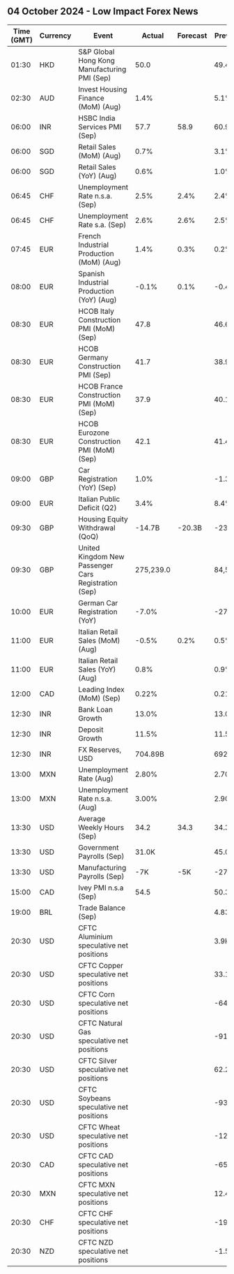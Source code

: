 ## 04 October 2024 - Low Impact Forex News

| Time (GMT) | Currency | Event | Actual | Forecast | Previous |
|------|----------|-------|--------|----------|----------|
| 01:30 | HKD | S&P Global Hong Kong Manufacturing PMI (Sep) | 50.0 |  | 49.4 |
| 02:30 | AUD | Invest Housing Finance (MoM) (Aug) | 1.4% |  | 5.1% |
| 06:00 | INR | HSBC India Services PMI (Sep) | 57.7 | 58.9 | 60.9 |
| 06:00 | SGD | Retail Sales (MoM) (Aug) | 0.7% |  | 3.1% |
| 06:00 | SGD | Retail Sales (YoY) (Aug) | 0.6% |  | 1.0% |
| 06:45 | CHF | Unemployment Rate n.s.a. (Sep) | 2.5% | 2.4% | 2.4% |
| 06:45 | CHF | Unemployment Rate s.a. (Sep) | 2.6% | 2.6% | 2.5% |
| 07:45 | EUR | French Industrial Production (MoM) (Aug) | 1.4% | 0.3% | 0.2% |
| 08:00 | EUR | Spanish Industrial Production (YoY) (Aug) | -0.1% | 0.1% | -0.4% |
| 08:30 | EUR | HCOB Italy Construction PMI (MoM) (Sep) | 47.8 |  | 46.6 |
| 08:30 | EUR | HCOB Germany Construction PMI (Sep) | 41.7 |  | 38.9 |
| 08:30 | EUR | HCOB France Construction PMI (MoM) (Sep) | 37.9 |  | 40.1 |
| 08:30 | EUR | HCOB Eurozone Construction PMI (MoM) (Sep) | 42.1 |  | 41.4 |
| 09:00 | GBP | Car Registration (YoY) (Sep) | 1.0% |  | -1.3% |
| 09:00 | EUR | Italian Public Deficit (Q2) | 3.4% |  | 8.4% |
| 09:30 | GBP | Housing Equity Withdrawal (QoQ) | -14.7B | -20.3B | -23.0B |
| 09:30 | GBP | United Kingdom New Passenger Cars Registration (Sep) | 275,239.0 |  | 84,575.0 |
| 10:00 | EUR | German Car Registration (YoY) | -7.0% |  | -27.8% |
| 11:00 | EUR | Italian Retail Sales (MoM) (Aug) | -0.5% | 0.2% | 0.5% |
| 11:00 | EUR | Italian Retail Sales (YoY) (Aug) | 0.8% |  | 0.9% |
| 12:00 | CAD | Leading Index (MoM) (Sep) | 0.22% |  | 0.21% |
| 12:30 | INR | Bank Loan Growth | 13.0% |  | 13.0% |
| 12:30 | INR | Deposit Growth | 11.5% |  | 11.5% |
| 12:30 | INR | FX Reserves, USD | 704.89B |  | 692.30B |
| 13:00 | MXN | Unemployment Rate (Aug) | 2.80% |  | 2.70% |
| 13:00 | MXN | Unemployment Rate n.s.a. (Aug) | 3.00% |  | 2.90% |
| 13:30 | USD | Average Weekly Hours (Sep) | 34.2 | 34.3 | 34.3 |
| 13:30 | USD | Government Payrolls (Sep) | 31.0K |  | 45.0K |
| 13:30 | USD | Manufacturing Payrolls (Sep) | -7K | -5K | -27K |
| 15:00 | CAD | Ivey PMI n.s.a (Sep) | 54.5 |  | 50.3 |
| 19:00 | BRL | Trade Balance (Sep) |  |  | 4.83B |
| 20:30 | USD | CFTC Aluminium speculative net positions |  |  | 3.9K |
| 20:30 | USD | CFTC Copper speculative net positions |  |  | 33.1K |
| 20:30 | USD | CFTC Corn speculative net positions |  |  | -64.2K |
| 20:30 | USD | CFTC Natural Gas speculative net positions |  |  | -91.5K |
| 20:30 | USD | CFTC Silver speculative net positions |  |  | 62.2K |
| 20:30 | USD | CFTC Soybeans speculative net positions |  |  | -93.4K |
| 20:30 | USD | CFTC Wheat speculative net positions |  |  | -12.1K |
| 20:30 | CAD | CFTC CAD speculative net positions |  |  | -65.6K |
| 20:30 | MXN | CFTC MXN speculative net positions |  |  | 12.4K |
| 20:30 | CHF | CFTC CHF speculative net positions |  |  | -19.3K |
| 20:30 | NZD | CFTC NZD speculative net positions |  |  | -1.5K |
